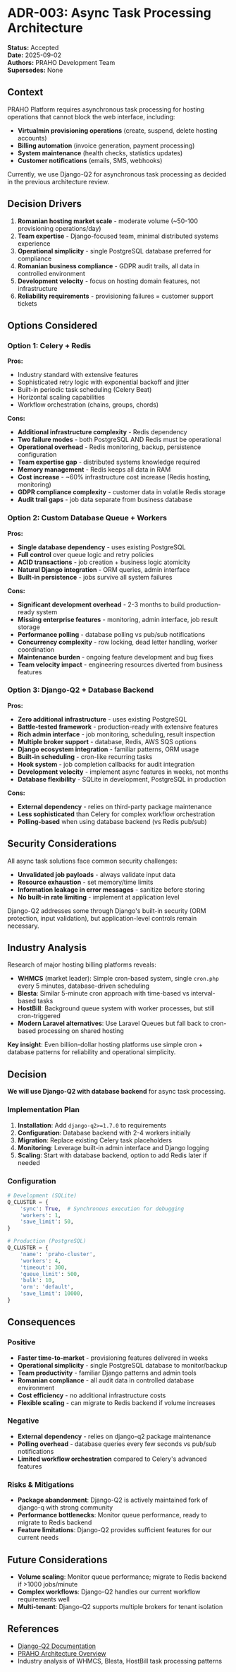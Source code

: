 # ADR-003: Async Task Processing Architecture

**Status:** Accepted  
**Date:** 2025-09-02  
**Authors:** PRAHO Development Team  
**Supersedes:** None  

## Context

PRAHO Platform requires asynchronous task processing for hosting operations that cannot block the web interface, including:

- **Virtualmin provisioning operations** (create, suspend, delete hosting accounts)
- **Billing automation** (invoice generation, payment processing)
- **System maintenance** (health checks, statistics updates)
- **Customer notifications** (emails, SMS, webhooks)

Currently, we use Django-Q2 for asynchronous task processing as decided in the previous architecture review.

## Decision Drivers

1. **Romanian hosting market scale** - moderate volume (~50-100 provisioning operations/day)
2. **Team expertise** - Django-focused team, minimal distributed systems experience
3. **Operational simplicity** - single PostgreSQL database preferred for compliance
4. **Romanian business compliance** - GDPR audit trails, all data in controlled environment
5. **Development velocity** - focus on hosting domain features, not infrastructure
6. **Reliability requirements** - provisioning failures = customer support tickets

## Options Considered

### Option 1: Celery + Redis

**Pros:**
- Industry standard with extensive features
- Sophisticated retry logic with exponential backoff and jitter
- Built-in periodic task scheduling (Celery Beat)
- Horizontal scaling capabilities
- Workflow orchestration (chains, groups, chords)

**Cons:**
- **Additional infrastructure complexity** - Redis dependency
- **Two failure modes** - both PostgreSQL AND Redis must be operational  
- **Operational overhead** - Redis monitoring, backup, persistence configuration
- **Team expertise gap** - distributed systems knowledge required
- **Memory management** - Redis keeps all data in RAM
- **Cost increase** - ~60% infrastructure cost increase (Redis hosting, monitoring)
- **GDPR compliance complexity** - customer data in volatile Redis storage
- **Audit trail gaps** - job data separate from business database

### Option 2: Custom Database Queue + Workers

**Pros:**
- **Single database dependency** - uses existing PostgreSQL
- **Full control** over queue logic and retry policies
- **ACID transactions** - job creation + business logic atomicity
- **Natural Django integration** - ORM queries, admin interface
- **Built-in persistence** - jobs survive all system failures

**Cons:**
- **Significant development overhead** - 2-3 months to build production-ready system
- **Missing enterprise features** - monitoring, admin interface, job result storage
- **Performance polling** - database polling vs pub/sub notifications  
- **Concurrency complexity** - row locking, dead letter handling, worker coordination
- **Maintenance burden** - ongoing feature development and bug fixes
- **Team velocity impact** - engineering resources diverted from business features

### Option 3: Django-Q2 + Database Backend

**Pros:**
- **Zero additional infrastructure** - uses existing PostgreSQL
- **Battle-tested framework** - production-ready with extensive features
- **Rich admin interface** - job monitoring, scheduling, result inspection
- **Multiple broker support** - database, Redis, AWS SQS options
- **Django ecosystem integration** - familiar patterns, ORM usage
- **Built-in scheduling** - cron-like recurring tasks
- **Hook system** - job completion callbacks for audit integration
- **Development velocity** - implement async features in weeks, not months
- **Database flexibility** - SQLite in development, PostgreSQL in production

**Cons:**
- **External dependency** - relies on third-party package maintenance
- **Less sophisticated** than Celery for complex workflow orchestration
- **Polling-based** when using database backend (vs Redis pub/sub)

## Security Considerations

All async task solutions face common security challenges:

- **Unvalidated job payloads** - always validate input data
- **Resource exhaustion** - set memory/time limits  
- **Information leakage in error messages** - sanitize before storing
- **No built-in rate limiting** - implement at application level

Django-Q2 addresses some through Django's built-in security (ORM protection, input validation), but application-level controls remain necessary.

## Industry Analysis

Research of major hosting billing platforms reveals:

- **WHMCS** (market leader): Simple cron-based system, single `cron.php` every 5 minutes, database-driven scheduling
- **Blesta**: Similar 5-minute cron approach with time-based vs interval-based tasks
- **HostBill**: Background queue system with worker processes, but still cron-triggered
- **Modern Laravel alternatives**: Use Laravel Queues but fall back to cron-based processing on shared hosting

**Key insight**: Even billion-dollar hosting platforms use simple cron + database patterns for reliability and operational simplicity.

## Decision

**We will use Django-Q2 with database backend** for async task processing.

### Implementation Plan

1. **Installation**: Add `django-q2>=1.7.0` to requirements
2. **Configuration**: Database backend with 2-4 workers initially
3. **Migration**: Replace existing Celery task placeholders
4. **Monitoring**: Leverage built-in admin interface and Django logging
5. **Scaling**: Start with database backend, option to add Redis later if needed

### Configuration

```python
# Development (SQLite)
Q_CLUSTER = {
    'sync': True,  # Synchronous execution for debugging
    'workers': 1,
    'save_limit': 50,
}

# Production (PostgreSQL)  
Q_CLUSTER = {
    'name': 'praho-cluster',
    'workers': 4,
    'timeout': 300,
    'queue_limit': 500,
    'bulk': 10,
    'orm': 'default',
    'save_limit': 10000,
}
```

## Consequences

### Positive
- **Faster time-to-market** - provisioning features delivered in weeks
- **Operational simplicity** - single PostgreSQL database to monitor/backup
- **Team productivity** - familiar Django patterns and admin tools
- **Romanian compliance** - all audit data in controlled database environment
- **Cost efficiency** - no additional infrastructure costs
- **Flexible scaling** - can migrate to Redis backend if volume increases

### Negative
- **External dependency** - relies on django-q2 package maintenance
- **Polling overhead** - database queries every few seconds vs pub/sub notifications
- **Limited workflow orchestration** compared to Celery's advanced features

### Risks & Mitigations
- **Package abandonment**: Django-Q2 is actively maintained fork of django-q with strong community
- **Performance bottlenecks**: Monitor queue performance, ready to migrate to Redis backend
- **Feature limitations**: Django-Q2 provides sufficient features for our current needs

## Future Considerations

- **Volume scaling**: Monitor queue performance; migrate to Redis backend if >1000 jobs/minute  
- **Complex workflows**: Django-Q2 handles our current workflow requirements well
- **Multi-tenant**: Django-Q2 supports multiple brokers for tenant isolation

## References

- [Django-Q2 Documentation](https://django-q2.readthedocs.io/)
- [PRAHO Architecture Overview](./ARCHITECTURE.md)
- Industry analysis of WHMCS, Blesta, HostBill task processing patterns